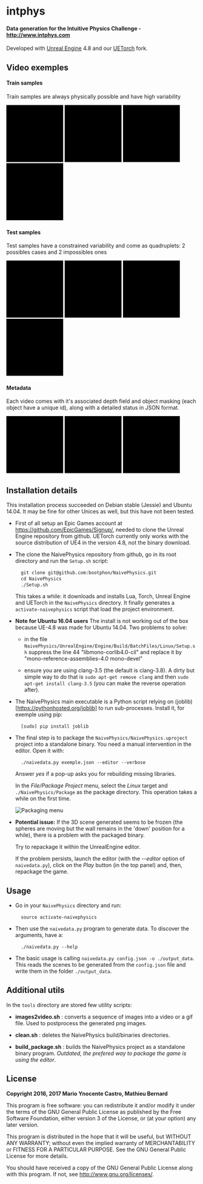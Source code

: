# intphys #

#### Data generation for the Intuitive Physics Challenge - http://www.intphys.com ####

Developed with
[Unreal Engine](https://www.unrealengine.com/what-is-unreal-engine-4)
4.8 and our [UETorch](https://github.com/bootphon/UETorch) fork.


## Video exemples ##


#### Train samples ####

Train samples are always physically possible and have high variability

<img src="exemples/gif/train_1.gif" width="150"> <img src="exemples/gif/train_2.gif" width="150"> <img src="exemples/gif/train_3.gif" width="150"> <img src="exemples/gif/train_4.gif" width="150">


#### Test samples ####

Test samples have a constrained variability and come as quadruplets: 2
possibles cases and 2 impossibles ones

<img src="exemples/gif/test_1.gif" width="150"> <img src="exemples/gif/test_2.gif" width="150"> <img src="exemples/gif/test_3.gif" width="150"> <img src="exemples/gif/test_4.gif" width="150">


#### Metadata ####

Each video comes with it's associated depth field and object masking
(each object have a unique id), along with a detailed status in JSON
format.

<img src="exemples/gif/meta_1.gif" width="150"> <img src="exemples/gif/meta_2.gif" width="150"> <img src="exemples/gif/meta_3.gif" width="150">


## Installation details ##

This installation process succeeded on Debian stable (Jessie) and
Ubuntu 14.04. It may be fine for other Unices as well, but this have
not been tested.

* First of all setup an Epic Games account at
  https://github.com/EpicGames/Signup/, needed to clone the Unreal
  Engine repository from github. UETorch currently only works with the
  source distribution of UE4 in the version 4.8, not the binary
  download.


* The clone the NaivePhysics repository from github, go in its root
  directory and run the `Setup.sh` script:

        git clone git@github.com:bootphon/NaivePhysics.git
        cd NaivePhysics
        ./Setup.sh

  This takes a while: it downloads and installs Lua, Torch, Unreal
  Engine and UETorch in the `NaivePhysics` directory. It finally
  generates a `activate-naivephysics` script that load the project
  environment.

* **Note for Ubuntu 16.04 users** The install is not working out of
  the box because UE-4.8 was made for Ubuntu 14.04. Two problems to solve:

    - in the file
      `NaivePhysics/UnrealEngine/Engine/Build/BatchFiles/Linux/Setup.sh`
      suppress the line 44 "libmono-corlib4.0-cil" and replace it by
      "mono-reference-assemblies-4.0 mono-devel"

    - ensure you are using clang-3.5 (the default is clang-3.8). A
      dirty but simple way to do that is `sudo apt-get remove clang`
      and then `sudo apt-get install clang-3.5` (you can make the
      reverse operation after).

* The NaivePhysics main executable is a Python script relying on
  (joblib)[https://pythonhosted.org/joblib] to run
  sub-processes. Install it, for exemple using pip:

        [sudo] pip install joblib


* The final step is to package the
  `NaivePhysics/NaivePhysics.uproject` project into a standalone
  binary. You need a manual intervention in the editor. Open it with:

        ./naivedata.py exemple.json --editor --verbose

  Answer *yes* if a pop-up asks you for rebuilding missing libraries.

  In the *File/Package Project* menu, select the *Linux* target and
  `./NaivePhysics/Package` as the package directory. This operation
  takes a while on the first time.

  ![Packaging menu](https://docs.unrealengine.com/latest/images/Engine/Basics/Projects/Packaging/packaging_menu.jpg)


* **Potential issue:** If the 3D scene generated seems to be frozen
  (the spheres are moving but the wall remains in the 'down' position
  for a while), there is a problem with the packaged binary.

  Try to repackage it within the UnrealEngine editor.

  If the problem persists, launch the editor (with the *--editor*
  option of `naivedata.py`), click on the *Play* button (in the top
  panel) and, then, repackage the game.


## Usage ##

* Go in your `NaivePhysics` directory and run:

        source activate-naivephysics

* Then use the `naivedata.py` program to generate data. To discover
  the arguments, have a:

        ./naivedata.py --help

* The basic usage is calling `naivedata.py config.json -o
  ./output_data`. This reads the scenes to be generated from the
  `config.json` file and write them in the folder `./output_data`.


## Additional utils ##

In the `tools` directory are stored few utility scripts:

* **images2video.sh** : converts a sequence of images into a video or
  a gif file. Used to postprocess the generated png images.

* **clean.sh** : deletes the NaivePhysics build/binaries directories.

* **build_package.sh** : builds the NaivePhysics project as a
  standalone binary program. *Outdated, the prefered way to package
  the game is using the editor*.


## License ##

**Copyright 2016, 2017 Mario Ynocente Castro, Mathieu Bernard**


This program is free software: you can redistribute it and/or modify
it under the terms of the GNU General Public License as published by
the Free Software Foundation, either version 3 of the License, or
(at your option) any later version.

This program is distributed in the hope that it will be useful,
but WITHOUT ANY WARRANTY; without even the implied warranty of
MERCHANTABILITY or FITNESS FOR A PARTICULAR PURPOSE.  See the
GNU General Public License for more details.

You should have received a copy of the GNU General Public License
along with this program. If not, see <http://www.gnu.org/licenses/>.
